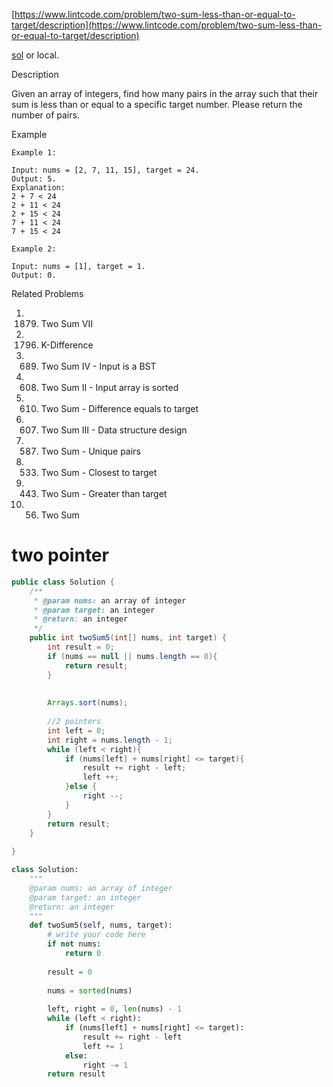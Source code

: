 
[https://www.lintcode.com/problem/two-sum-less-than-or-equal-to-target/description](https://www.lintcode.com/problem/two-sum-less-than-or-equal-to-target/description)

[sol](https://www.jiuzhang.com/problem/two-sum-less-than-or-equal-to-target)
or local.

Description


Given an array of integers, find how many pairs in the array such that their sum is less than or equal to a specific target number. Please return the number of pairs.


Example
```
Example 1:

Input: nums = [2, 7, 11, 15], target = 24. 
Output: 5. 
Explanation:
2 + 7 < 24
2 + 11 < 24
2 + 15 < 24
7 + 11 < 24
7 + 15 < 24

Example 2:

Input: nums = [1], target = 1. 
Output: 0. 
```

Related Problems
1. 1879. Two Sum VII
2. 1796. K-Difference
3. 689. Two Sum IV - Input is a BST
4. 608. Two Sum II - Input array is sorted
5. 610. Two Sum - Difference equals to target
6. 607. Two Sum III - Data structure design
7. 587. Two Sum - Unique pairs
8. 533. Two Sum - Closest to target
9. 443. Two Sum - Greater than target
10. 56. Two Sum


# two pointer
```java
public class Solution {
    /**
     * @param nums: an array of integer
     * @param target: an integer
     * @return: an integer
     */
    public int twoSum5(int[] nums, int target) {
        int result = 0;
        if (nums == null || nums.length == 0){
            return result;
        }
        
        
        Arrays.sort(nums);
        
        //2 pointers
        int left = 0;
        int right = nums.length - 1;
        while (left < right){
            if (nums[left] + nums[right] <= target){
                result += right - left;
                left ++;
            }else {
                right --;
            }
        }
        return result;
    }
    
}
```


```python
class Solution:
    """
    @param nums: an array of integer
    @param target: an integer
    @return: an integer
    """
    def twoSum5(self, nums, target):
        # write your code here
        if not nums:
            return 0
            
        result = 0
        
        nums = sorted(nums)
        
        left, right = 0, len(nums) - 1
        while (left < right):
            if (nums[left] + nums[right] <= target):
                result += right - left
                left += 1
            else:
                right -= 1
        return result
                
```        
